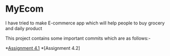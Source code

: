 # MyEcom
I have tried to make E-commerce app
which will help people to buy grocery 
and daily product

This project contains some important commits
which are as follows:-

*[Assignment 4.1](https://github.com/Yuvraj162002/MyEcom/tree/master/src/com/company/Assignment4_1/models)
*[Assignment 4.2]

